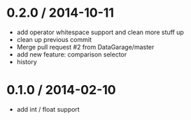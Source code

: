 
0.2.0 / 2014-10-11
==================

 * add operator whitespace support and clean more stuff up
 * clean up previous commit
 * Merge pull request #2 from DataGarage/master
 * add new feature: comparison selector
 * history

0.1.0 / 2014-02-10
==================

 * add int / float support
